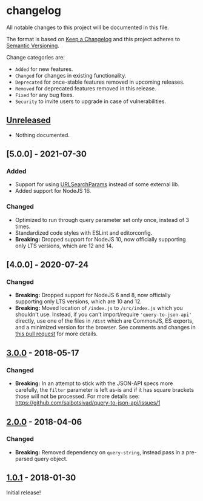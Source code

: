 # changelog

All notable changes to this project will be documented in this file.

The format is based on [Keep a Changelog](http://keepachangelog.com/en/1.0.0/)
and this project adheres to [Semantic Versioning](http://semver.org/spec/v2.0.0.html).

Change categories are:

* `Added` for new features.
* `Changed` for changes in existing functionality.
* `Deprecated` for once-stable features removed in upcoming releases.
* `Removed` for deprecated features removed in this release.
* `Fixed` for any bug fixes.
* `Security` to invite users to upgrade in case of vulnerabilities.

## [Unreleased]
* Nothing documented.

## [5.0.0] - 2021-07-30
### Added
* Support for using [URLSearchParams](https://developer.mozilla.org/en-US/docs/Web/API/URLSearchParams)
	instead of some external lib.
* Added support for NodeJS 16.
### Changed
* Optimized to run through query parameter set only once, instead of 3 times.
* Standardized code styles with ESLint and editorconfig.
* **Breaking:** Dropped support for NodeJS 10, now officially
	supporting only LTS versions, which are 12 and 14.

## [4.0.0] - 2020-07-24
### Changed
* **Breaking:** Dropped support for NodeJS 6 and 8, now officially
	supporting only LTS versions, which are 10 and 12.
* **Breaking:** Moved location of `/index.js` to `/src/index.js` which
	you shouldn't use. Instead, if you can't import/require `'query-to-json-api'`
	directly, use one of the files in `/dist` which are CommonJS, ES exports,
	and a minimized version for the browser. See comments and changes in
	[this pull request](https://github.com/saibotsivad/query-to-json-api/pull/2)
	for more details.

## [3.0.0] - 2018-05-17
### Changed
* **Breaking:** In an attempt to stick with the JSON-API specs more
    carefully, the `filter` parameter is left as-is and if it has
    square brackets those will not be processed. For more details
    see: https://github.com/saibotsivad/query-to-json-api/issues/1

## [2.0.0] - 2018-04-06
### Changed
* **Breaking:** Removed dependency on `query-string`, instead pass
    in a pre-parsed query object.

## [1.0.1] - 2018-01-30
Initial release!

[Unreleased]: https://github.com/saibotsivad/imap-box-names/compare/develop...master
[3.0.0]: https://github.com/saibotsivad/imap-box-names/compare/v2.0.0...v3.0.0
[2.0.0]: https://github.com/saibotsivad/imap-box-names/compare/v1.0.1...v2.0.0
[1.0.1]: https://github.com/saibotsivad/imap-box-names/compare/v1.0.0...v1.0.1
